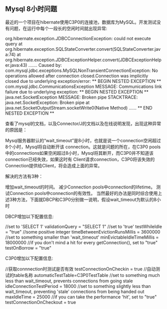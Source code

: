 ## Mysql 8小时问题

最近的一个项目在hibernate使用C3P0的连接池，数据库为MySQL。开发测试没有问题，在运行中每个一段长的空闲时间就出现异常:

org.hibernate.exception.JDBCConnectionException: could not execute query
at org.hibernate.exception.SQLStateConverter.convert(SQLStateConverter.java:74)
at org.hibernate.exception.JDBCExceptionHelper.convert(JDBCExceptionHelper.java:43)
.......
Caused by: com.mysql.jdbc.exceptions.MySQLNonTransientConnectionException: No operations allowed after connection closed.Connection was implicitly closed due to underlying exception/error:
** BEGIN NESTED EXCEPTION **
com.mysql.jdbc.CommunicationsException
MESSAGE: Communications link failure due to underlying exception:
** BEGIN NESTED EXCEPTION **
java.net.SocketException
MESSAGE: Broken pipe
STACKTRACE:
java.net.SocketException: Broken pipe
at java.net.SocketOutputStream.socketWrite0(Native Method)
......
** END NESTED EXCEPTION **

查看了mysql的文档，以及Connector/J的文档以及在线说明发现，出现这种异常的原因是：

Mysql服务器默认的“wait_timeout”是8小时，也就是说一个connection空闲超过8个小时，Mysql将自动断开该 connection。这就是问题的所在，在C3P0 pools中的connections如果空闲超过8小时，Mysql将其断开，而C3P0并不知道该connection已经失效，如果这时有 Client请求connection，C3P0将该失效的Connection提供给Client，将会造成上面的异常。

解决的方法有3种：

增加wait_timeout的时间。
减少Connection pools中connection的lifetime。
测试Connection pools中connection的有效性。
当然最好的办法是同时综合使用上述3种方法，下面就DBCP和C3P0分别做一说明，假设wait_timeout为默认的8小时

DBCP增加以下配置信息:

//set to 'SELECT 1'
validationQuery = "SELECT 1"
//set to 'true'
testWhileIdle = "true"
//some positive integer
timeBetweenEvictionRunsMillis = 3600000
//set to something smaller than 'wait_timeout'
minEvictableIdleTimeMillis = 18000000
//if you don't mind a hit for every getConnection(), set to "true"
testOnBorrow = "true"

C3P0增加以下配置信息:

//获取connnection时测试是否有效
testConnectionOnCheckin = true
//自动测试的table名称
automaticTestTable=C3P0TestTable
//set to something much less than wait_timeout, prevents connections from going stale
idleConnectionTestPeriod = 18000
//set to something slightly less than wait_timeout, preventing 'stale' connections from being handed out
maxIdleTime = 25000
//if you can take the performance 'hit', set to "true"
testConnectionOnCheckout = true


